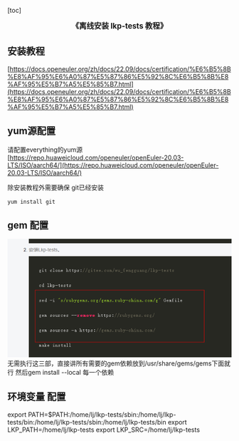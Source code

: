 [toc]
<center><big><b>《离线安装 lkp-tests 教程》</b></big></center>

## 安装教程
[https://docs.openeuler.org/zh/docs/22.09/docs/certification/%E6%B5%8B%E8%AF%95%E6%A0%87%E5%87%86%E5%92%8C%E6%B5%8B%E8%AF%95%E5%B7%A5%E5%85%B7.html](https://docs.openeuler.org/zh/docs/22.09/docs/certification/%E6%B5%8B%E8%AF%95%E6%A0%87%E5%87%86%E5%92%8C%E6%B5%8B%E8%AF%95%E5%B7%A5%E5%85%B7.html)

## yum源配置
请配置everything的yum源
[https://repo.huaweicloud.com/openeuler/openEuler-20.03-LTS/ISO/aarch64/](https://repo.huaweicloud.com/openeuler/openEuler-20.03-LTS/ISO/aarch64/)

除安装教程外需要确保 git已经安装
```shell
yum install git
```
## gem 配置
  ![](./images/image.png)
无需执行这三部，直接讲所有需要的gem依赖放到/usr/share/gems/gems下面就行
然后gem install --local 每一个依赖

## 环境变量 配置
export PATH=$PATH:/home/lj/lkp-tests/sbin:/home/lj/lkp-tests/bin:/home/lj/lkp-tests/sbin:/home/lj/lkp-tests/bin
export LKP_PATH=/home/lj/lkp-tests
export LKP_SRC=/home/lj/lkp-tests

